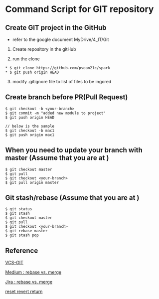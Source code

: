 # Command Script for GIT repository

## Create GIT project in the GitHub
* refer to the google document MyDrive/4_IT/Git
1) Create repository in the gitHub

2) run the clone
```
* $ git clone https://github.com/psean21c/spark
* $ git push origin HEAD
```
3) modify .gitignore file to list of files to be ingored



## Create branch before PR(Pull Request)
```
$ git checkout -b <your-branch>
$ git commit -m "added new module to project"
$ git push origin HEAD

// below is the sample
$ git checkout -b mac1
$ git push origin mac1
```

## When you need to update your branch with master (Assume that you are at <your-branch>)
```
$ git checkout master
$ git pull
$ git checkout <your-branch>
$ git pull origin master
```

## Git stash/rebase (Assume that you are at <your-branch>)
```
$ git status
$ git stash
$ git checkout master
$ git pull
$ git checkout <your-branch>
$ git rebase master
$ git stash pop
```

## Reference
[VCS-GIT](https://www.git-tower.com/learn/git/ebook/en/command-line/basics/what-is-version-control#start)

[Medium : rebase vs. merge](https://medium.com/@checko/merging-two-git-repositories-into-one-preserving-the-git-history-4e20d3fafa4e)

[Jira : rebase vs. merge](https://www.atlassian.com/git/tutorials/merging-vs-rebasing)

[reset revert return](https://opensource.com/article/18/6/git-reset-revert-rebase-commands)